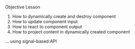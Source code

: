 Objective Lesson

1. How to dynamically create and destroy component
2. How to update component input
3. How to react to component output
4. How to project content in dynamically created component

... using signal-based API